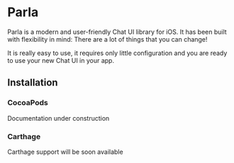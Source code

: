 # Parla
Parla is a modern and user-friendly Chat UI library for iOS. It has been built with flexibility in mind: There are a lot of things that you can change!

It is really easy to use, it requires only little configuration and you are ready to use your new Chat UI in your app.


## Installation
### CocoaPods
Documentation under construction

### Carthage
Carthage support will be soon available


